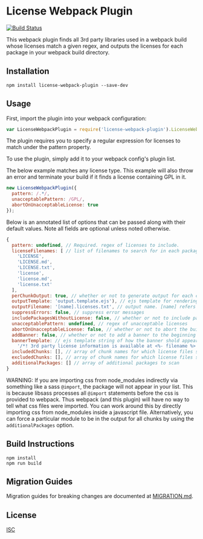 # License Webpack Plugin

[![Build Status](https://api.travis-ci.org/xz64/license-webpack-plugin.svg?branch=master)](https://travis-ci.org/xz64/license-webpack-plugin)

This webpack plugin finds all 3rd party libraries used in a webpack build whose
licenses match a given regex, and outputs the licenses for each package in your
webpack build directory.

## Installation
`npm install license-webpack-plugin --save-dev`

## Usage

First, import the plugin into your webpack configuration:

```javascript
var LicenseWebpackPlugin = require('license-webpack-plugin').LicenseWebpackPlugin;
```
The plugin requires you to specify a regular expression for licenses to match
under the pattern property.


To use the plugin, simply add it to your webpack config's plugin list.

The below example matches any license type.
This example will also throw an error and terminate your build if it finds a
license containing GPL in it.

```javascript
new LicenseWebpackPlugin({
  pattern: /.*/,
  unacceptablePattern: /GPL/,
  abortOnUnacceptableLicense: true
});
```

Below is an annotated list of options that can be passed along with their default values. Note all fields are optional unless noted otherwise.

```javascript
{
  pattern: undefined, // Required. regex of licenses to include.
  licenseFilenames: [ // list of filenames to search for in each package
    'LICENSE',
    'LICENSE.md',
    'LICENSE.txt',
    'license',
    'license.md',
    'license.txt'
  ],
  perChunkOutput: true, // whether or not to generate output for each chunk, for just create one file with all the licenses combined
  outputTemplate: 'output.template.ejs'), // ejs template for rendering the licenses. The default one is contained in the license-webpack-plugin directory under node_modules
  outputFilename: '[name].licenses.txt', // output name. [name] refers to the chunk name here. Any properties of the chunk can be used here, such as [hash]. If perChunkOutput is false, the default value is 'licenses.txt'
  suppressErrors: false, // suppress error messages
  includePackagesWithoutLicense: false, // whether or not to include packages that are missing a license
  unacceptablePattern: undefined, // regex of unacceptable licenses
  abortOnUnacceptableLicense: false, // whether or not to abort the build if an unacceptable license is detected
  addBanner: false, // whether or not to add a banner to the beginning of all js files in the chunk indicating where the licenses are
  bannerTemplate: // ejs template string of how the banner shold appear at the beginning of each js file in the chunk
    '/*! 3rd party license information is available at <%- filename %> */',
  includedChunks: [], // array of chunk names for which license files should be produced
  excludedChunks: [], // array of chunk names for which license files should not be produced. If a chunk is both included and excluded, then it is ultimately excluded.
  additionalPackages: [] // array of additional packages to scan
}
```

WARNING: If you are importing css from node\_modules indirectly via something like a sass `@import`, the package will not appear in your list. This is because libsass processes all `@import` statements before the css is provided to webpack. Thus webpack (and this plugin) will have no way to tell what css files were imported. You can work around this by directly importing css from node\_modules inside a javascript file. Alternatively, you can force a particular module to be in the output for all chunks by using the `additionalPackages` option.

## Build Instructions

```
npm install
npm run build
```

## Migration Guides

Migration guides for breaking changes are documented at [MIGRATION.md](MIGRATION.md).

## License
[ISC](https://opensource.org/licenses/ISC)
